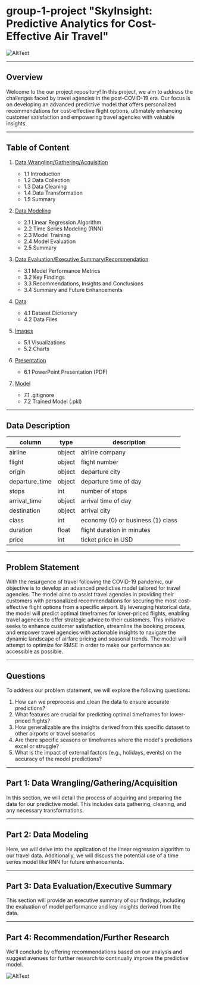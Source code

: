 # group-1-project "SkyInsight: Predictive Analytics for Cost-Effective Air Travel"


![AltText](https://www.latentview.com/wp-content/uploads/2023/08/ai-and-analytics-in-the-airline-industry-driving-efficiency-and-enhancing-cx-featured.jpg)

---

## Overview

Welcome to the our project repository! In this project, we aim to address the challenges faced by travel agencies in the post-COVID-19 era. Our focus is on developing an advanced predictive model that offers personalized recommendations for cost-effective flight options, ultimately enhancing customer satisfaction and empowering travel agencies with valuable insights.

---

## Table of Content

1. [Data Wrangling/Gathering/Acquisition](01_Data_Wrangling_Gathering_Acquisition.ipynb)
   - 1.1 Introduction
   - 1.2 Data Collection
   - 1.3 Data Cleaning
   - 1.4 Data Transformation
   - 1.5 Summary

2. [Data Modeling](02_Data_Modeling.ipynb)
   - 2.1 Linear Regression Algorithm
   - 2.2 Time Series Modeling (RNN)
   - 2.3 Model Training
   - 2.4 Model Evaluation
   - 2.5 Summary

3. [Data Evaluation/Executive Summary/Recommendation](03_Data_Evaluation_Executive_Summary.ipynb)
   - 3.1 Model Performance Metrics
   - 3.2 Key Findings
   - 3.3 Recommendations, Insights and Conclusions
   - 3.4 Summary and Future Enhancements

4. [Data](data/)
   - 4.1 Dataset Dictionary
   - 4.2 Data Files

5. [Images](images/)
   - 5.1 Visualizations
   - 5.2 Charts

6. [Presentation](presentation/)
   - 6.1 PowerPoint Presentation (PDF)

7. [Model](model/)
   - 7.1 .gitignore
   - 7.2 Trained Model (.pkl)
   


---

## Data Description

<div align='center'>

| column         | type   | description                       |
| -------------- | ------ | --------------------------------- |
| airline        | object | airline company                   |
| flight         | object | flight number                     |
| origin         | object | departure city                    |
| departure_time | object | departure time of day             |
| stops          | int    | number of stops                   |
| arrival_time   | object | arrival time of day               |
| destination    | object | arrival city                      |
| class          | int    | economy (0) or business (1) class |
| duration       | float  | flight duration in minutes        |
| price          | int    | ticket price in USD               |

</div>


---

## Problem Statement

With the resurgence of travel following the COVID-19 pandemic, our objective is to develop an advanced predictive model tailored for travel agencies. The model aims to assist travel agencies in providing their customers with personalized recommendations for securing the most cost-effective flight options from a specific airport. By leveraging historical data, the model will predict optimal timeframes for lower-priced flights, enabling travel agencies to offer strategic advice to their customers. This initiative seeks to enhance customer satisfaction, streamline the booking process, and empower travel agencies with actionable insights to navigate the dynamic landscape of airfare pricing and seasonal trends. The model will attempt to optimize for RMSE in order to make our performance as accessible as possible.

---

## Questions

To address our problem statement, we will explore the following questions:

1. How can we preprocess and clean the data to ensure accurate predictions?
2. What features are crucial for predicting optimal timeframes for lower-priced flights?
3. How generalizable are the insights derived from this specific dataset to other airports or travel scenarios
4. Are there specific seasons or timeframes where the model's predictions excel or struggle?
5. What is the impact of external factors (e.g., holidays, events) on the accuracy of the model predictions?

---

## Part 1: Data Wrangling/Gathering/Acquisition

In this section, we will detail the process of acquiring and preparing the data for our predictive model. This includes data gathering, cleaning, and any necessary transformations.

---

## Part 2: Data Modeling

Here, we will delve into the application of the linear regression algorithm to our travel data. Additionally, we will discuss the potential use of a time series model like RNN for future enhancements.

---

## Part 3: Data Evaluation/Executive Summary

This section will provide an executive summary of our findings, including the evaluation of model performance and key insights derived from the data.

---

## Part 4: Recommendation/Further Research

We'll conclude by offering recommendations based on our analysis and suggest avenues for further research to continually improve the predictive model.

![AltText](https://media.licdn.com/dms/image/D5612AQFwNc05_ndXIQ/article-cover_image-shrink_720_1280/0/1698694514274?e=1710979200&v=beta&t=ibpfjqzM24Lot2cKZ34GcW-3A4rDEQB5G5FKEhNEnhY)
